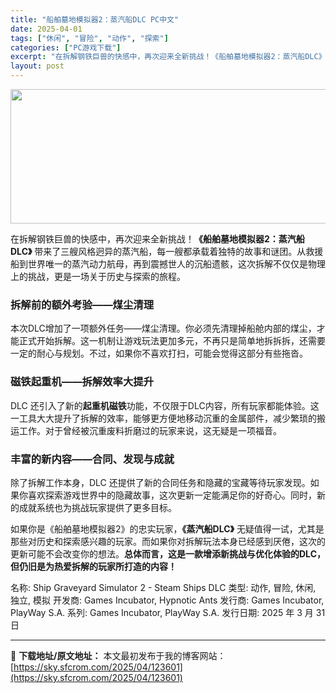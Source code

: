 ```yaml
---
title: "船舶墓地模拟器2：蒸汽船DLC PC中文"
date: 2025-04-01
tags: ["休闲", "冒险", "动作", "探索"]
categories: ["PC游戏下载"]
excerpt: "在拆解钢铁巨兽的快感中，再次迎来全新挑战！《船舶墓地模拟器2：蒸汽船DLC》 带来了三艘风格迥异的蒸汽船，每一艘都承载着独特的故事和谜团。从救援船到世界唯一的蒸汽动力航母，再到震撼世人的沉船遗骸，这次拆解不仅仅是物理上的挑战，更是一场关于历史与探索的旅程。 拆解前的额外考验——煤尘清理 本次DLC增&hellip;"
layout: post
---
```


<img class="aligncenter size-full wp-image-123602" src="https://sky.sfcrom.com/wp-content/uploads/2025/04/2025040101044278.webp" alt="" width="660" height="215" />

在拆解钢铁巨兽的快感中，再次迎来全新挑战！<strong>《船舶墓地模拟器2：蒸汽船DLC》</strong> 带来了三艘风格迥异的蒸汽船，每一艘都承载着独特的故事和谜团。从救援船到世界唯一的蒸汽动力航母，再到震撼世人的沉船遗骸，这次拆解不仅仅是物理上的挑战，更是一场关于历史与探索的旅程。
<h3><strong>拆解前的额外考验——煤尘清理</strong></h3>
本次DLC增加了一项额外任务——煤尘清理。你必须先清理掉船舱内部的煤尘，才能正式开始拆解。这一机制让游戏玩法更加多元，不再只是简单地拆拆拆，还需要一定的耐心与规划。不过，如果你不喜欢打扫，可能会觉得这部分有些拖沓。
<h3><strong>磁铁起重机——拆解效率大提升</strong></h3>
DLC 还引入了新的<strong>起重机磁铁</strong>功能，不仅限于DLC内容，所有玩家都能体验。这一工具大大提升了拆解的效率，能够更方便地移动沉重的金属部件，减少繁琐的搬运工作。对于曾经被沉重废料折磨过的玩家来说，这无疑是一项福音。
<h3><strong>丰富的新内容——合同、发现与成就</strong></h3>
除了拆解工作本身，DLC 还提供了新的合同任务和隐藏的宝藏等待玩家发现。如果你喜欢探索游戏世界中的隐藏故事，这次更新一定能满足你的好奇心。同时，新的成就系统也为挑战玩家提供了更多目标。

如果你是《船舶墓地模拟器2》的忠实玩家，<strong>《蒸汽船DLC》</strong> 无疑值得一试，尤其是那些对历史和探索感兴趣的玩家。而如果你对拆解玩法本身已经感到厌倦，这次的更新可能不会改变你的想法。<strong>总体而言，这是一款增添新挑战与优化体验的DLC，但仍旧是为热爱拆解的玩家所打造的内容！</strong>

名称: Ship Graveyard Simulator 2 - Steam Ships DLC
类型: 动作, 冒险, 休闲, 独立, 模拟
开发商: Games Incubator, Hypnotic Ants
发行商: Games Incubator, PlayWay S.A.
系列: Games Incubator, PlayWay S.A.
发行日期: 2025 年 3 月 31 日

---
📖 **下载地址/原文地址：** 本文最初发布于我的博客网站：[https://sky.sfcrom.com/2025/04/123601](https://sky.sfcrom.com/2025/04/123601)
